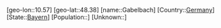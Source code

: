 ﻿---
location: [48.38,10.57]
type: City
tags:
- geo/City


SpocWebEntityId: 30332
isDeleted: false
confidential: public

---
[geo-lon::10.57]
[geo-lat::48.38]
[name::Gabelbach]
[Country::[Germany](geo/Continent/Europe/Germany.md)]
[State::[Bayern](geo/Continent/Europe/Germany/Bayern.md)]
[Population::]
[Unknown::]

